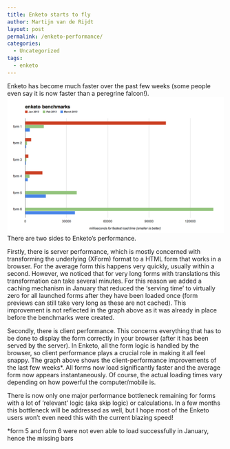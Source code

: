 ```yaml
---
title: Enketo starts to fly
author: Martijn van de Rijdt
layout: post
permalink: /enketo-performance/
categories:
  - Uncategorized
tags:
  - enketo
---
```

Enketo has become much faster over the past few weeks (some people even say it is now faster than a peregrine falcon!).  
![Enketo benchmarks chart][1]There are two sides to Enketo’s performance.

 [1]: ../files/2013/03/benchmarks.png

Firstly, there is server performance, which is mostly concerned with transforming the underlying (XForm) format to a HTML form that works in a browser. For the average form this happens very quickly, usually within a second. However, we noticed that for very long forms with translations this transformation can take several minutes. For this reason we added a caching mechanism in January that reduced the ‘serving time’ to virtually zero for all launched forms after they have been loaded once (form previews can still take very long as these are not cached). This improvement is not reflected in the graph above as it was already in place before the benchmarks were created.

Secondly, there is client performance. This concerns everything that has to be done to display the form correctly in your browser (after it has been served by the server). In Enketo, all the form logic is handled by the browser, so client performance plays a crucial role in making it all feel snappy. The graph above shows the client-performance improvements of the last few weeks\*. All forms now load significantly faster and the average form now appears instantaneously. Of course, the actual loading times vary depending on how powerful the computer/mobile is.

There is now only one major performance bottleneck remaining for forms with a lot of ‘relevant’ logic (aka skip logic) or calculations. In a few months this bottleneck will be addressed as well, but I hope most of the Enketo users won’t even need this with the current blazing speed!

\*form 5 and form 6 were not even able to load successfully in January, hence the missing bars
